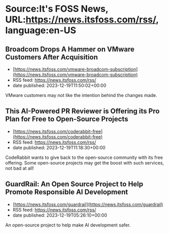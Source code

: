 # Source:It's FOSS News, URL:https://news.itsfoss.com/rss/, language:en-US

## Broadcom Drops A Hammer on VMware Customers After Acquisition
 - [https://news.itsfoss.com/vmware-broadcom-subscription](https://news.itsfoss.com/vmware-broadcom-subscription)
 - RSS feed: https://news.itsfoss.com/rss/
 - date published: 2023-12-19T11:50:02+00:00

VMware customers may not like the intention behind the changes made.

## This AI-Powered PR Reviewer is Offering its Pro Plan for Free to Open-Source Projects
 - [https://news.itsfoss.com/coderabbit-free](https://news.itsfoss.com/coderabbit-free)
 - RSS feed: https://news.itsfoss.com/rss/
 - date published: 2023-12-19T11:18:30+00:00

CodeRabbit wants to give back to the open-source community with its free offering. Some open-source projects may get the boost with such services, not bad at all!

## GuardRail: An Open Source Project to Help Promote Responsible AI Development
 - [https://news.itsfoss.com/guardrail](https://news.itsfoss.com/guardrail)
 - RSS feed: https://news.itsfoss.com/rss/
 - date published: 2023-12-19T05:26:10+00:00

An open-source project to help make AI development safer.

